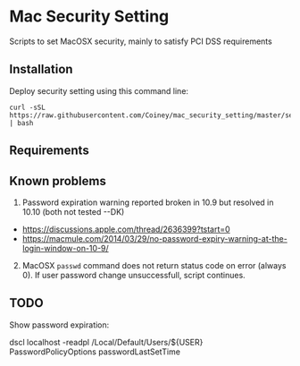 Mac Security Setting
====================

Scripts to set MacOSX security, mainly to satisfy PCI DSS requirements


Installation
----------------------

Deploy security setting using this command line:


    curl -sSL https://raw.githubusercontent.com/Coiney/mac_security_setting/master/setup_security.sh | bash

Requirements
------------

Known problems
----------------------

1. Password expiration warning reported broken in 10.9 but resolved in 10.10 (both not tested --DK)

* https://discussions.apple.com/thread/2636399?tstart=0
* https://macmule.com/2014/03/29/no-password-expiry-warning-at-the-login-window-on-10-9/

2. MacOSX `passwd` command does not return status code on error (always 0). If user password change unsuccessfull, script continues.


TODO
----

Show password expiration:

dscl localhost -readpl /Local/Default/Users/${USER} PasswordPolicyOptions passwordLastSetTime
